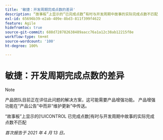 ```yaml
---
title: '敏捷：开发周期完成点数的差异'
description: “故事板”上显示的“已完成点数”有时与开发周期中故事的实际完成点数不匹配
exl-id: 65696b39-e2ab-409e-8bd3-811f399f4622
feature: Agile
hidefromtoc: true
source-git-commit: 688d728782638489aacc76a1a12c38ab12215f8e
workflow-type: tm+mt
source-wordcount: '100'
ht-degree: 100%

---
```


# 敏捷：开发周期完成点数的差异

<!--Converted to story-->

>[!NOTE]
>
>产品团队目前正在评估此问题的解决方案，这可能需要产品增强功能。 产品增强功能在“产品公告”中而非“维护更新”中传送。

“故事板”上显示的[!UICONTROL 已完成点数]有时与开发周期中故事的实际完成点数不匹配

_首次报告于 2021 年 4 月 13 日。_
